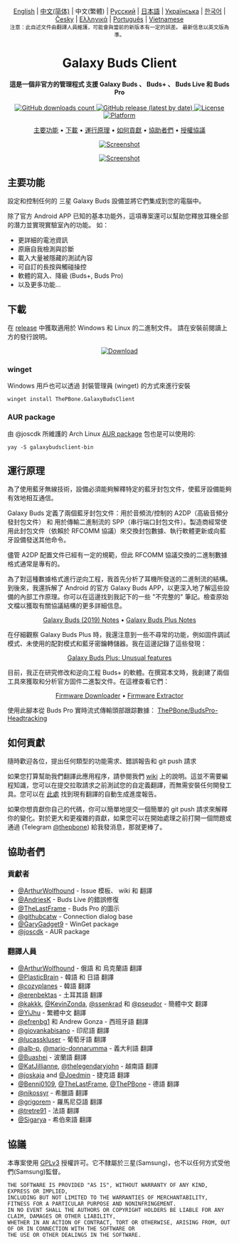 <p align="center">
    <a href="../README.md">English</a> | <a href="/docs/README_chs.md">中文(简体)</a> | 中文(繁體) | <a href="/docs/README_rus.md">Русский</a> | <a href="/docs/README_jpn.md">日本語</a> | <a href="/docs/README_ukr.md">Українська</a> | <a href="/docs/README_kor.md">한국어</a> | <a href="/docs/README_cze.md">Česky</a> | <a href="/docs/README_gr.md">Ελληνικά</a> | <a href="/docs/README_pt.md">Português</a> | <a href="/docs/README_vnm.md">Vietnamese</a> <br>
    <sub>注意：此自述文件由翻譯人員維護，可能會與當前的新版本有一定的誤差。 最新信息以英文版為準。</sub>
</p>
<h1 align="center">
  Galaxy Buds Client
  <br>
</h1>
<h4 align="center">這是一個非官方的管理程式 支援 Galaxy Buds 、 Buds+ 、 Buds Live 和 Buds Pro</h4>
<p align="center">
  <a href="https://github.com/ThePBone/GalaxyBudsClient/releases">
    <img alt="GitHub downloads count" src="https://img.shields.io/github/downloads/thepbone/galaxybudsclient/total">
  </a>
  <a href="https://github.com/ThePBone/GalaxyBudsClient/releases">
   <img alt="GitHub release (latest by date)" src="https://img.shields.io/github/v/release/thepbone/galaxybudsclient">
  </a>
  <a href="https://github.com/ThePBone/GalaxyBudsClient/blob/master/LICENSE">
      <img alt="License" src="https://img.shields.io/github/license/thepbone/galaxybudsclient">
  </a>
  <a href="https://github.com/ThePBone/GalaxyBudsClient/releases">
    <img alt="Platform" src="https://img.shields.io/badge/platform-Windows/Linux-yellowgreen">
  </a>
</p>
<p align="center">
  <a href="#主要功能">主要功能</a> •
  <a href="#下載">下載</a> •
  <a href="#運行原理">運行原理</a> •
  <a href="#如何貢獻">如何貢獻</a> •
  <a href="#協助者們">協助者們</a> •
  <a href="#授權協議">授權協議</a>
</p>

<p align="center">
    <a href="https://ko-fi.com/H2H83E5J3"><img alt="Screenshot" src="https://ko-fi.com/img/githubbutton_sm.svg"></a>
</p>

<p align="center">
    <a href="#"><img alt="Screenshot" src="https://github.com/ThePBone/GalaxyBudsClient/blob/master/screenshots/screencap.gif"></a>
</p>

## 主要功能

設定和控制任何的 三星 Galaxy Buds 設備並將它們集成到您的電腦中。

除了官方 Android APP 已知的基本功能外，這項專案還可以幫助您釋放耳機全部的潛力並實現實驗室內的功能。
如：

- 更詳細的電池資訊
- 原廠自我檢測與診斷
- 載入大量被隱藏的測試內容
- 可自訂的長按與觸碰操控
- 軟體的寫入、降級 (Buds+, Buds Pro)
- 以及更多功能...

## 下載

在 [release](https://github.com/ThePBone/GalaxyBudsClient/releases) 中獲取適用於 Windows 和 Linux 的二進制文件。 請在安裝前閱讀上方的發行說明。

<p align="center">
    <a href="https://github.com/ThePBone/GalaxyBudsClient/releases"><img alt="Download" src="https://github.com/ThePBone/GalaxyBudsClient/blob/master/screenshots/download.png"></a>
</p>

### winget

Windows 用戶也可以透過 封裝管理員 (winget) 的方式來進行安裝

```
winget install ThePBone.GalaxyBudsClient
```

### AUR package

由 @joscdk 所維護的 Arch Linux [AUR package](https://aur.archlinux.org/packages/galaxybudsclient-bin/) 包也是可以使用的:

```
yay -S galaxybudsclient-bin
```

## 運行原理

為了使用藍牙無線技術，設備必須能夠解釋特定的藍牙封包文件，使藍牙設備能夠有效地相互通信。

Galaxy Buds 定義了兩個藍牙封包文件：用於音頻流/控制的 A2DP（高級音頻分發封包文件） 和 用於傳輸二進制流的 SPP（串行端口封包文件）。製造商經常使用此封包文件（依賴於 RFCOMM 協議）來交換封包數據、執行軟體更新或向藍牙設備發送其他命令。

儘管 A2DP 配置文件已經有一定的規範，但此 RFCOMM 協議交換的二進制數據格式通常是專有的。

為了對這種數據格式進行逆向工程，我首先分析了耳機所發送的二進制流的結構。到後來，我還拆解了 Android 的官方 Galaxy Buds APP，以更深入地了解這些設備的內部工作原理。你可以在這邊找到我記下的一些 "不完整的" 筆記。檢查原始文檔以獲取有關協議結構的更多詳細信息。

<p align="center">
  <a href="https://github.com/ThePBone/GalaxyBudsClient/blob/master/GalaxyBudsRFCommProtocol.md">Galaxy Buds (2019) Notes</a> •
  <a href="https://github.com/ThePBone/GalaxyBudsClient/blob/master/Galaxy%20Buds%20Plus%20RFComm%20Protocol%20Notes.md">Galaxy Buds Plus Notes</a>
</p>

在仔細觀察 Galaxy Buds Plus 時，我還注意到一些不尋常的功能，例如固件調試模式、未使用的配對模式和藍牙密鑰轉儲器。我在這邊記錄了這些發現：

<p align="center">
  <a href="https://github.com/ThePBone/GalaxyBudsClient/blob/master/GalaxyBudsPlus_HiddenDebugFeatures.md">Galaxy Buds Plus: Unusual features</a>
</p>

目前，我正在研究修改和逆向工程 Buds+ 的軟體。在撰寫本文時，我創建了兩個工具來獲取和分析官方固件二進製文件。在這裡查看它們：

<p align="center">
  <a href="https://github.com/ThePBone/GalaxyBudsFirmwareDownloader">Firmware Downloader</a> •
  <a href="https://github.com/ThePBone/GalaxyBudsFirmwareExtractor">Firmware Extractor</a>
</p>

使用此腳本從 Buds Pro 實時流式傳輸頭部跟踪數據： [ThePBone/BudsPro-Headtracking](https://github.com/ThePBone/BudsPro-Headtracking)

## 如何貢獻

隨時歡迎各位，提出任何類型的功能需求、錯誤報告和 git push 請求

如果您打算幫助我們翻譯此應用程序，請參閱我們 [wiki](https://github.com/ThePBone/GalaxyBudsClient/wiki/3.-How-to-help-with-translations) 上的說明。這並不需要編程知識，您可以在提交拉取請求之前測試您的自定義翻譯，而無需安裝任何開發工具。您可以在 [此處](https://github.com/ThePBone/GalaxyBudsClient/blob/master/meta/translations.md) 找到現有翻譯的自動生成進度報告。

如果你想貢獻你自己的代碼，你可以簡單地提交一個簡單的 git push 請求來解釋你的變化。對於更大和更複雜的貢獻，如果您可以在開始處理之前打開一個問題或通過 (Telegram [@thepbone](https://t.me/thepbone)) 給我發消息，那就更棒了。

## 協助者們

### 貢獻者

- [@ArthurWolfhound](https://github.com/ArthurWolfhound) - Issue 模板、 wiki 和 翻譯
- [@AndriesK](https://github.com/AndriesK) - Buds Live 的錯誤修復
- [@TheLastFrame](https://github.com/TheLastFrame) - Buds Pro 的圖示
- [@githubcatw](https://github.com/githubcatw) - Connection dialog base
- [@GaryGadget9](https://github.com/GaryGadget9) - WinGet package
- [@joscdk](https://github.com/joscdk) - AUR package

### 翻譯人員

- [@ArthurWolfhound](https://github.com/ArthurWolfhound) - 俄語 和 烏克蘭語 翻譯
- [@PlasticBrain](https://github.com/fhalfkg) - 韓語 和 日語 翻譯
- [@cozyplanes](https://github.com/cozyplanes) - 韓語 翻譯
- [@erenbektas](https://github.com/erenbektas) - 土耳其語 翻譯
- [@kakkk](https://github.com/kakkk), [@KevinZonda](https://github.com/KevinZonda), [@ssenkrad](https://github.com/ssenkrad) 和 [@pseudor](https://github.com/pseudor) - 簡體中文 翻譯
- [@YiJhu](https://github.com/YiJhu) - 繁體中文 翻譯
- [@efrenbg1](https://github.com/efrenbg1) 和 Andrew Gonza - 西班牙語 翻譯
- [@giovankabisano](https://github.com/giovankabisano) - 印尼語 翻譯
- [@lucasskluser](https://github.com/lucasskluser) - 葡萄牙語 翻譯
- [@alb-p](https://github.com/alb-p), [@mario-donnarumma](https://github.com/mario-donnarumma) - 義大利語 翻譯
- [@Buashei](https://github.com/Buashei) - 波蘭語 翻譯
- [@KatJillianne](https://github.com/KatJillianne), [@thelegendaryjohn](https://github.com/thelegendaryjohn) - 越南語 翻譯
- [@joskaja](https://github.com/joskaja) and [@Joedmin](https://github.com/Joedmin) - 捷克語 翻譯
- [@Benni0109](https://github.com/Benni0109), [@TheLastFrame](https://github.com/TheLastFrame), [@ThePBone](https://github.com/ThePBone) - 德語 翻譯
- [@nikossyr](https://github.com/nikossyr) - 希臘語 翻譯
- [@grigorem](https://github.com/grigorem) - 羅馬尼亞語 翻譯
- [@tretre91](https://github.com/tretre91) - 法語 翻譯
- [@Sigarya](https://github.com/Sigarya) - 希伯來語 翻譯

## 協議

本專案使用 [GPLv3](https://github.com/ThePBone/GalaxyBudsClient/blob/master/LICENSE) 授權許可。它不隸屬於三星(Samsung)，也不以任何方式受他們(Samsung)監督。

```
THE SOFTWARE IS PROVIDED "AS IS", WITHOUT WARRANTY OF ANY KIND, EXPRESS OR IMPLIED,
INCLUDING BUT NOT LIMITED TO THE WARRANTIES OF MERCHANTABILITY, FITNESS FOR A PARTICULAR PURPOSE AND NONINFRINGEMENT.
IN NO EVENT SHALL THE AUTHORS OR COPYRIGHT HOLDERS BE LIABLE FOR ANY CLAIM, DAMAGES OR OTHER LIABILITY,
WHETHER IN AN ACTION OF CONTRACT, TORT OR OTHERWISE, ARISING FROM, OUT OF OR IN CONNECTION WITH THE SOFTWARE OR
THE USE OR OTHER DEALINGS IN THE SOFTWARE.
```
